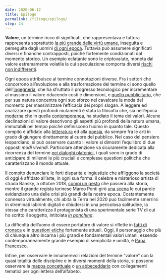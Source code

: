 ```yaml
---
date: 2020-06-12
title: Epilogo
permalink: /filinge/epilogo/
step: 24
---
```

**Valore**, un termine ricco di significati, che rappresentava e tuttora rappresenta soprattutto [la più grande delle virtù umane](/filinge/definizione), inseguita e perseguita dagli uomini [di ogni epoca](/filinge/etimologia-storia-mitologia). Tuttavia può assumere significati diversi e finanche contrapposti, poiché fortemente condizionati dal momento storico. Un esempio eclatante sono le criptovalute, moneta dal valore estremamente volatile la cui speculazione comporta diversi [rischi non indifferenti](/filinge/immagine).

Ogni epoca attribuisce al termine connotazioni diverse. Fra i settori che concorrono all’evoluzione e alla trasformazione del termine ci sono quello dell’[ingegneria](/filinge/evoluzione), che ha sfruttato il progresso tecnologico per incrementare al massimo il valore riducendo costi e dimensioni, e [quello pubblicitario](/filinge/pubblicita), che per sua natura concentra ogni suo sforzo nel cavalcare la moda del momento per massimizzare l’efficacia dei propri slogan. A leggere ed analizzare questi profondi mutamenti è stata la filosofia che, sia nell’epoca [moderna](/filinge/filosofia-moderna) che in quella [contemporanea](/filinge/filosofia-contemporanea), ha studiato il tema dei valori. Alcune declinazioni di valore descrivono gli aspetti più profondi della natura umana, immutabili nel tempo poiché definiscono l’uomo in quanto tale. Questo compito è affidato alla [letteratura](/filinge/il-conte-di-montecristo) ed alla [poesia](/filinge/considero-valore), da sempre fra le arti in grado di giungere direttamente al cuore del pubblico. Nel caso del pensiero leopardiano, si può osservare quanto il valore si dimostri l’equilibro di due opposti *modi vivendi*. Particolare attenzione va sicuramente dedicata alla ricorrenza del termine [nei dialoghi platonici](/filinge/dialoghi-platonici), i quali sono in grado di anticipare di millenni le più cruciali e complesse questioni politiche che caratterizzano il mondo attuale.

Il compito denunciare le forti disparità e ingiustizie che affliggono la società di oggi è affidato all’arte, in ogni sua forma: il celebre e misterioso artista di strada Bansky, a ottobre 2018, [compì un gesto](/filinge/banksy) che passerà alla storia, mentre il grande regista torinese Marco Ponti girò [una scena](/filinge/una-vita-spericolata) le cui parole evidenziano una delle crisi più grandi della nostra epoca. Costantemente connesso virtualmente, chi abita la Terra nel 2020 può facilmente smerrirsi in streminati labirinti digitali e chiudersi in una pericolosa solitudine, la stessa che caratterizza il protagonista di una sperimentale serie TV di cui ho scritto il soggetto, intitolata [*In panchina*](/filinge/serie-tv).

La difficoltà dell’uomo di essere portatore di valore si riflette in [fatti di cronaca](/filinge/caso-diciotti) e in [questioni etiche](/filinge/etica) fortemente attuali. Oggi, il personaggio che più di chiunque altro incarna i più grandi e fondamentali valori umani, essendo contemporaneamente grande esempio di semplicità e umiltà, è [Papa Francesco](/filinge/papa-francesco).

Infine, per osservare le innumerevoli relazioni del termine “valore” con la quasi totalità delle discipline e in diversi momenti della storia, si possono osservare la [mappa concettuale](/filinge/mappa-concettuale) o [un abbeceddario](/filinge/abbecedario) con collegamenti tematici per ogni lettera dell’alfabeto.
